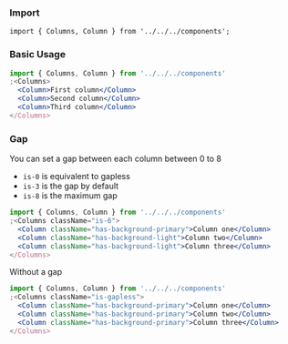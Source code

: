 ### Import

`import { Columns, Column } from '../../../components';`

### Basic Usage

```jsx
import { Columns, Column } from '../../../components'
;<Columns>
  <Column>First column</Column>
  <Column>Second column</Column>
  <Column>Third column</Column>
</Columns>
```

### Gap

You can set a gap between each column between 0 to 8

- `is-0` is equivalent to gapless
- `is-3` is the gap by default
- `is-8` is the maximum gap

```jsx
import { Columns, Column } from '../../../components'
;<Columns className="is-6">
  <Column className="has-background-primary">Column one</Column>
  <Column className="has-background-light">Column two</Column>
  <Column className="has-background-light">Column three</Column>
</Columns>
```

Without a gap

```jsx
import { Columns, Column } from '../../../components'
;<Columns className="is-gapless">
  <Column className="has-background-primary">Column one</Column>
  <Column className="has-background-primary">Column two</Column>
  <Column className="has-background-primary">Column three</Column>
</Columns>
```
